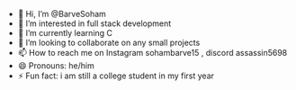 - 👋 Hi, I’m @BarveSoham
- 👀 I’m interested in full stack development 
- 🌱 I’m currently learning C
- 💞️ I’m looking to collaborate on any small projects 
- 📫 How to reach me on Instagram sohambarve15 , discord assassin5698
- 😄 Pronouns: he/him
- ⚡ Fun fact: i am still a college student in my first year

<!---
BarveSoham/BarveSoham is a ✨ special ✨ repository because its `README.md` (this file) appears on your GitHub profile.
You can click the Preview link to take a look at your changes.
--->
